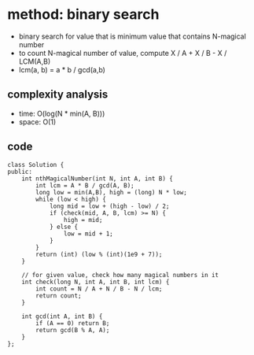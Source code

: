 # method: binary search
- binary search for value that is minimum value that contains N-magical number
- to count N-magical number of value, compute X / A + X / B - X / LCM(A,B)
- lcm(a, b) = a * b / gcd(a,b)

## complexity analysis
- time: O(log(N * min(A, B)))
- space: O(1)

## code
```
class Solution {
public:
    int nthMagicalNumber(int N, int A, int B) {
        int lcm = A * B / gcd(A, B);
        long low = min(A,B), high = (long) N * low;
        while (low < high) {
            long mid = low + (high - low) / 2;
            if (check(mid, A, B, lcm) >= N) {
                high = mid;
            } else {
                low = mid + 1;
            }
        }
        return (int) (low % (int)(1e9 + 7));
    }
    
    // for given value, check how many magical numbers in it
    int check(long N, int A, int B, int lcm) {
        int count = N / A + N / B - N / lcm;
        return count;
    }
    
    int gcd(int A, int B) {
        if (A == 0) return B;
        return gcd(B % A, A);
    }
};
```
